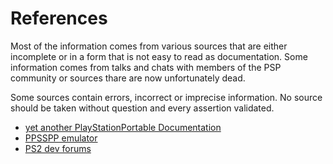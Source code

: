 
# References

Most of the information comes from various sources that are either incomplete
or in a form that is not easy to read as documentation.
Some information comes from talks and chats with members of the PSP community
or sources thare are now unfortunately dead.

Some sources contain errors, incorrect or imprecise information. No source
should be taken without question and every assertion validated.

 - [yet another PlayStationPortable Documentation](http://hitmen.c02.at/files/yapspd/psp_doc/frames.html)
 - [PPSSPP emulator](https://github.com/hrydgard/ppsspp)
 - [PS2 dev forums](https://forums.ps2dev.org/viewforum.php?f=14)


